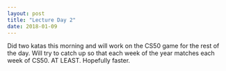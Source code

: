```yaml
---
layout: post
title: "Lecture Day 2"
date: 2018-01-09
---
```


Did two katas this morning and will work on the CS50 game for the rest of the day. Will try to catch up so that each week of the year matches each week of CS50. AT LEAST. Hopefully faster.